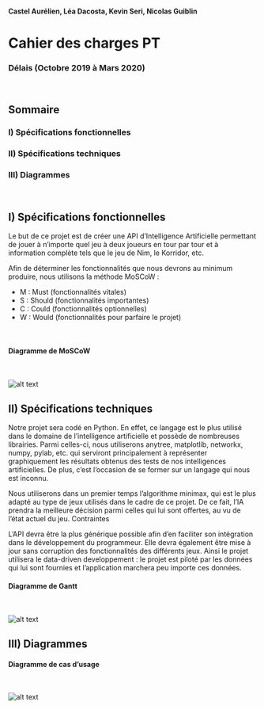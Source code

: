 #### Castel Aurélien, Léa Dacosta, Kevin Seri, Nicolas Guiblin

# Cahier des charges PT
### Délais (Octobre 2019 à Mars 2020)
<br>

## Sommaire

### I) Spécifications fonctionnelles
### 
### II) Spécifications techniques
### 
### III) Diagrammes
<br>

## I) Spécifications fonctionnelles

Le but de ce projet est de créer une API d’Intelligence Artificielle permettant
de jouer à n’importe quel jeu à deux joueurs en tour par tour et à information
complète tels que le jeu de Nim, le Korridor, etc.

Afin de déterminer les fonctionnalités que nous devrons au minimum
produire, nous utilisons la méthode MoSCoW :

* M : Must (fonctionnalités vitales)
* S : Should (fonctionnalités importantes)
* C : Could (fonctionnalités optionnelles)
* W : Would (fonctionnalités pour parfaire le projet)
<br>

#### Diagramme de MoSCoW
<br>

![alt text](https://dwarves.iut-fbleau.fr/git/castel/PT-API-IA-python/raw/master/images/MoSCoW.png)
<br>

## II) Spécifications techniques

Notre projet sera codé en Python. En effet, ce langage est le plus utilisé
dans le domaine de l’intelligence artificielle et possède de nombreuses
librairies. Parmi celles-ci, nous utiliserons anytree, matplotlib, networkx, numpy, pylab, etc. qui serviront principalement à représenter graphiquement les résultats obtenus des tests de nos intelligences artificielles.
De plus, c’est l’occasion de se former sur un langage qui nous est
inconnu.

Nous utiliserons dans un premier temps l’algorithme minimax, qui est
le plus adapté au type de jeux utilisés dans le cadre de ce projet. De ce fait,
l’IA prendra la meilleure décision parmi celles qui lui sont offertes, au vu de
l’état actuel du jeu.
Contraintes

L’API devra être la plus générique possible afin d’en faciliter son
intégration dans le développement du programmeur. Elle devra également
être mise à jour sans corruption des fonctionnalités des différents jeux.
Ainsi le projet utilisera le data-driven developpement : le projet est
piloté par les données qui lui sont fournies et l’application marchera peu
importe ces données.
<br>

#### Diagramme de Gantt
<br>

![alt text](https://dwarves.iut-fbleau.fr/git/castel/PT-API-IA-python/raw/master/images/Gantt.png)
<br>

## III) Diagrammes

#### Diagramme de cas d’usage
<br>

![alt text](https://dwarves.iut-fbleau.fr/git/castel/PT-API-IA-python/raw/master/images/Cas%20d%27usage.png)
<br>

